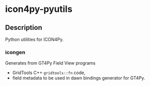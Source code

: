 # icon4py-pyutils

## Description

Python utilities for ICON4Py.

### icongen

Generates from GT4Py Field View programs
- GridTools C++ `gridtools::fn` code,
- field metadata to be used in dawn bindings generator for GT4Py.
